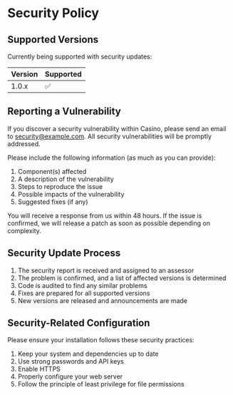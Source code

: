 # Security Policy

## Supported Versions

Currently being supported with security updates:

| Version | Supported          |
| ------- | ------------------ |
| 1.0.x   | :white_check_mark: |

## Reporting a Vulnerability

If you discover a security vulnerability within Casino, please send an email to [security@example.com](mailto:security@example.com). All security vulnerabilities will be promptly addressed.

Please include the following information (as much as you can provide):

1. Component(s) affected
2. A description of the vulnerability
3. Steps to reproduce the issue
4. Possible impacts of the vulnerability
5. Suggested fixes (if any)

You will receive a response from us within 48 hours. If the issue is confirmed, we will release a patch as soon as possible depending on complexity.

## Security Update Process

1. The security report is received and assigned to an assessor
2. The problem is confirmed, and a list of affected versions is determined
3. Code is audited to find any similar problems
4. Fixes are prepared for all supported versions
5. New versions are released and announcements are made

## Security-Related Configuration

Please ensure your installation follows these security practices:

1. Keep your system and dependencies up to date
2. Use strong passwords and API keys
3. Enable HTTPS
4. Properly configure your web server
5. Follow the principle of least privilege for file permissions